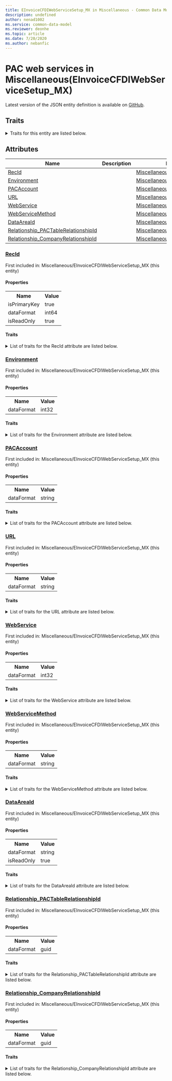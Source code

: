 ```yaml
---
title: EInvoiceCFDIWebServiceSetup_MX in Miscellaneous - Common Data Model | Microsoft Docs
description: undefined
author: nenad1002
ms.service: common-data-model
ms.reviewer: deonhe
ms.topic: article
ms.date: 7/20/2020
ms.author: nebanfic
---
```


# PAC web services in Miscellaneous(EInvoiceCFDIWebServiceSetup_MX)

  
 Latest version of the JSON entity definition is available on <a href="https://github.com/Microsoft/CDM/tree/master/schemaDocuments/core/operationsCommon/Tables/Finance/EInvoice/Miscellaneous/EInvoiceCFDIWebServiceSetup_MX.cdm.json" target="_blank">GitHub</a>.  

## Traits

<details>
<summary>Traits for this entity are listed below.  
</summary>

**is.identifiedBy**  
  names a specifc identity attribute to use with an entity  <table><tr><th>Parameter</th><th>Value</th><th>Data type</th><th>Explanation</th></tr><tr><td>attribute</td><td>[EInvoiceCFDIWebServiceSetup_MX/(resolvedAttributes)/RecId](#RecId)</td><td>attribute</td><td></td></tr></table>

**is.CDM.entityVersion**  
  <table><tr><th>Parameter</th><th>Value</th><th>Data type</th><th>Explanation</th></tr><tr><td>versionNumber</td><td>"1.0"</td><td>string</td><td>semantic version number of the entity</td></tr></table>

**is.application.releaseVersion**  
  <table><tr><th>Parameter</th><th>Value</th><th>Data type</th><th>Explanation</th></tr><tr><td>releaseVersion</td><td>"10.0.13.0"</td><td>string</td><td>semantic version number of the application introducing this entity</td></tr></table>

**is.localized.displayedAs**  
  Holds the list of language specific display text for an object.  <table><tr><th>Parameter</th><th>Value</th><th>Data type</th><th>Explanation</th></tr><tr><td>localizedDisplayText</td><td><table><tr><th>languageTag</th><th>displayText</th></tr><tr><td>en</td><td>PAC web services</td></tr></table></td><td>entity</td><td>a reference to the constant entity holding the list of localized text</td></tr></table>

</details>

## Attributes

|Name|Description|First Included in Instance|
|---|---|---|
|[RecId](#RecId)||<a href="EInvoiceCFDIWebServiceSetup_MX.md" target="_blank">Miscellaneous/EInvoiceCFDIWebServiceSetup_MX</a>|
|[Environment](#Environment)||<a href="EInvoiceCFDIWebServiceSetup_MX.md" target="_blank">Miscellaneous/EInvoiceCFDIWebServiceSetup_MX</a>|
|[PACAccount](#PACAccount)||<a href="EInvoiceCFDIWebServiceSetup_MX.md" target="_blank">Miscellaneous/EInvoiceCFDIWebServiceSetup_MX</a>|
|[URL](#URL)||<a href="EInvoiceCFDIWebServiceSetup_MX.md" target="_blank">Miscellaneous/EInvoiceCFDIWebServiceSetup_MX</a>|
|[WebService](#WebService)||<a href="EInvoiceCFDIWebServiceSetup_MX.md" target="_blank">Miscellaneous/EInvoiceCFDIWebServiceSetup_MX</a>|
|[WebServiceMethod](#WebServiceMethod)||<a href="EInvoiceCFDIWebServiceSetup_MX.md" target="_blank">Miscellaneous/EInvoiceCFDIWebServiceSetup_MX</a>|
|[DataAreaId](#DataAreaId)||<a href="EInvoiceCFDIWebServiceSetup_MX.md" target="_blank">Miscellaneous/EInvoiceCFDIWebServiceSetup_MX</a>|
|[Relationship_PACTableRelationshipId](#Relationship_PACTableRelationshipId)||<a href="EInvoiceCFDIWebServiceSetup_MX.md" target="_blank">Miscellaneous/EInvoiceCFDIWebServiceSetup_MX</a>|
|[Relationship_CompanyRelationshipId](#Relationship_CompanyRelationshipId)||<a href="EInvoiceCFDIWebServiceSetup_MX.md" target="_blank">Miscellaneous/EInvoiceCFDIWebServiceSetup_MX</a>|

### <a href=#RecId name="RecId">RecId</a>

First included in: Miscellaneous/EInvoiceCFDIWebServiceSetup_MX (this entity)  

#### Properties

<table><tr><th>Name</th><th>Value</th></tr><tr><td>isPrimaryKey</td><td>true</td></tr><tr><td>dataFormat</td><td>int64</td></tr><tr><td>isReadOnly</td><td>true</td></tr></table>

#### Traits

<details>
<summary>List of traits for the RecId attribute are listed below.</summary>

**is.dataFormat.integer**  
**is.dataFormat.big**  
**is.identifiedBy**  
names a specifc identity attribute to use with an entity  <table><tr><th>Parameter</th><th>Value</th><th>Data type</th><th>Explanation</th></tr><tr><td>attribute</td><td>[EInvoiceCFDIWebServiceSetup_MX/(resolvedAttributes)/RecId](#RecId)</td><td>attribute</td><td></td></tr></table>

**is.readOnly**  
**is.dataFormat.integer**  
**is.dataFormat.big**  
</details>

### <a href=#Environment name="Environment">Environment</a>

First included in: Miscellaneous/EInvoiceCFDIWebServiceSetup_MX (this entity)  

#### Properties

<table><tr><th>Name</th><th>Value</th></tr><tr><td>dataFormat</td><td>int32</td></tr></table>

#### Traits

<details>
<summary>List of traits for the Environment attribute are listed below.</summary>

**is.dataFormat.integer**  
**is.dataFormat.integer**  
</details>

### <a href=#PACAccount name="PACAccount">PACAccount</a>

First included in: Miscellaneous/EInvoiceCFDIWebServiceSetup_MX (this entity)  

#### Properties

<table><tr><th>Name</th><th>Value</th></tr><tr><td>dataFormat</td><td>string</td></tr></table>

#### Traits

<details>
<summary>List of traits for the PACAccount attribute are listed below.</summary>

**is.dataFormat.character**  
**is.dataFormat.big**  
**is.dataFormat.array**  
**is.dataFormat.character**  
**is.dataFormat.array**  
</details>

### <a href=#URL name="URL">URL</a>

First included in: Miscellaneous/EInvoiceCFDIWebServiceSetup_MX (this entity)  

#### Properties

<table><tr><th>Name</th><th>Value</th></tr><tr><td>dataFormat</td><td>string</td></tr></table>

#### Traits

<details>
<summary>List of traits for the URL attribute are listed below.</summary>

**is.dataFormat.character**  
**is.dataFormat.big**  
**is.dataFormat.array**  
**is.dataFormat.character**  
**is.dataFormat.array**  
</details>

### <a href=#WebService name="WebService">WebService</a>

First included in: Miscellaneous/EInvoiceCFDIWebServiceSetup_MX (this entity)  

#### Properties

<table><tr><th>Name</th><th>Value</th></tr><tr><td>dataFormat</td><td>int32</td></tr></table>

#### Traits

<details>
<summary>List of traits for the WebService attribute are listed below.</summary>

**is.dataFormat.integer**  
**is.dataFormat.integer**  
</details>

### <a href=#WebServiceMethod name="WebServiceMethod">WebServiceMethod</a>

First included in: Miscellaneous/EInvoiceCFDIWebServiceSetup_MX (this entity)  

#### Properties

<table><tr><th>Name</th><th>Value</th></tr><tr><td>dataFormat</td><td>string</td></tr></table>

#### Traits

<details>
<summary>List of traits for the WebServiceMethod attribute are listed below.</summary>

**is.dataFormat.character**  
**is.dataFormat.big**  
**is.dataFormat.array**  
**is.dataFormat.character**  
**is.dataFormat.array**  
</details>

### <a href=#DataAreaId name="DataAreaId">DataAreaId</a>

First included in: Miscellaneous/EInvoiceCFDIWebServiceSetup_MX (this entity)  

#### Properties

<table><tr><th>Name</th><th>Value</th></tr><tr><td>dataFormat</td><td>string</td></tr><tr><td>isReadOnly</td><td>true</td></tr></table>

#### Traits

<details>
<summary>List of traits for the DataAreaId attribute are listed below.</summary>

**is.dataFormat.character**  
**is.dataFormat.big**  
**is.dataFormat.array**  
**is.readOnly**  
**is.dataFormat.character**  
**is.dataFormat.array**  
</details>

### <a href=#Relationship_PACTableRelationshipId name="Relationship_PACTableRelationshipId">Relationship_PACTableRelationshipId</a>

First included in: Miscellaneous/EInvoiceCFDIWebServiceSetup_MX (this entity)  

#### Properties

<table><tr><th>Name</th><th>Value</th></tr><tr><td>dataFormat</td><td>guid</td></tr></table>

#### Traits

<details>
<summary>List of traits for the Relationship_PACTableRelationshipId attribute are listed below.</summary>

**is.dataFormat.character**  
**is.dataFormat.big**  
**is.dataFormat.array**  
**is.dataFormat.guid**  
**means.identity.entityId**  
**is.linkedEntity.identifier**  
Marks the attribute(s) that hold foreign key references to a linked (used as an attribute) entity. This attribute is added to the resolved entity to enumerate the referenced entities.  <table><tr><th>Parameter</th><th>Value</th><th>Data type</th><th>Explanation</th></tr><tr><td>entityReferences</td><td><table><tr><th>entityReference</th><th>attributeReference</th></tr><tr><td><a href="EInvoiceCFDIPACTable_MX.md" target="_blank">/core/operationsCommon/Tables/Finance/EInvoice/Miscellaneous/EInvoiceCFDIPACTable_MX.cdm.json/EInvoiceCFDIPACTable_MX</a></td><td><a href="EInvoiceCFDIPACTable_MX.md#RecId" target="_blank">RecId</a></td></tr></table></td><td>entity</td><td>a reference to the constant entity holding the list of entity references</td></tr></table>

**is.dataFormat.guid**  
**is.dataFormat.character**  
**is.dataFormat.array**  
</details>

### <a href=#Relationship_CompanyRelationshipId name="Relationship_CompanyRelationshipId">Relationship_CompanyRelationshipId</a>

First included in: Miscellaneous/EInvoiceCFDIWebServiceSetup_MX (this entity)  

#### Properties

<table><tr><th>Name</th><th>Value</th></tr><tr><td>dataFormat</td><td>guid</td></tr></table>

#### Traits

<details>
<summary>List of traits for the Relationship_CompanyRelationshipId attribute are listed below.</summary>

**is.dataFormat.character**  
**is.dataFormat.big**  
**is.dataFormat.array**  
**is.dataFormat.guid**  
**means.identity.entityId**  
**is.linkedEntity.identifier**  
Marks the attribute(s) that hold foreign key references to a linked (used as an attribute) entity. This attribute is added to the resolved entity to enumerate the referenced entities.  <table><tr><th>Parameter</th><th>Value</th><th>Data type</th><th>Explanation</th></tr><tr><td>entityReferences</td><td><table><tr><th>entityReference</th><th>attributeReference</th></tr><tr><td><a href="../../Ledger/Main/CompanyInfo.md" target="_blank">/core/operationsCommon/Tables/Finance/Ledger/Main/CompanyInfo.cdm.json/CompanyInfo</a></td><td><a href="../../Ledger/Main/CompanyInfo.md#RecId" target="_blank">RecId</a></td></tr></table></td><td>entity</td><td>a reference to the constant entity holding the list of entity references</td></tr></table>

**is.dataFormat.guid**  
**is.dataFormat.character**  
**is.dataFormat.array**  
</details>
